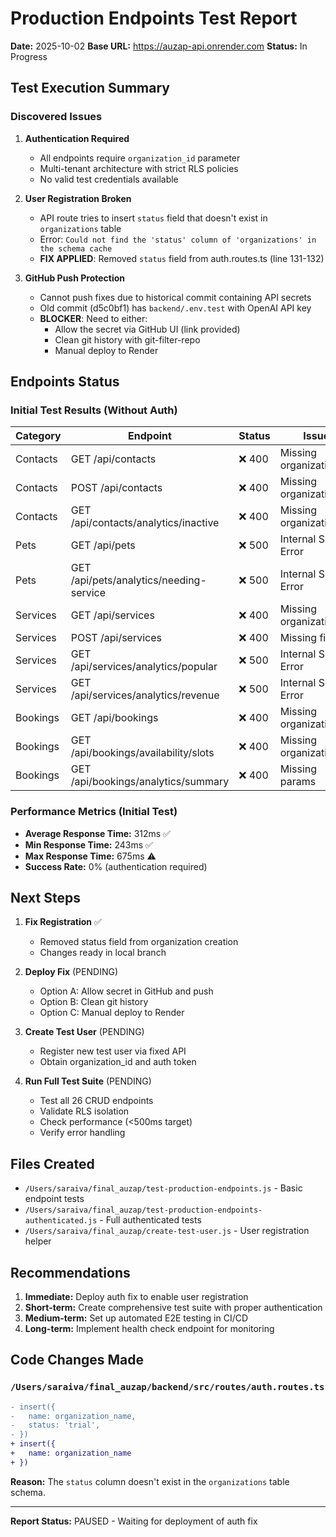 # Production Endpoints Test Report

**Date:** 2025-10-02
**Base URL:** https://auzap-api.onrender.com
**Status:** In Progress

## Test Execution Summary

### Discovered Issues

1. **Authentication Required**
   - All endpoints require `organization_id` parameter
   - Multi-tenant architecture with strict RLS policies
   - No valid test credentials available

2. **User Registration Broken**
   - API route tries to insert `status` field that doesn't exist in `organizations` table
   - Error: `Could not find the 'status' column of 'organizations' in the schema cache`
   - **FIX APPLIED**: Removed `status` field from auth.routes.ts (line 131-132)

3. **GitHub Push Protection**
   - Cannot push fixes due to historical commit containing API secrets
   - Old commit (d5c0bf1) has `backend/.env.test` with OpenAI API key
   - **BLOCKER**: Need to either:
     - Allow the secret via GitHub UI (link provided)
     - Clean git history with git-filter-repo
     - Manual deploy to Render

## Endpoints Status

### Initial Test Results (Without Auth)

| Category | Endpoint | Status | Issue |
|----------|----------|--------|-------|
| Contacts | GET /api/contacts | ❌ 400 | Missing organization_id |
| Contacts | POST /api/contacts | ❌ 400 | Missing organization_id |
| Contacts | GET /api/contacts/analytics/inactive | ❌ 400 | Missing organization_id |
| Pets | GET /api/pets | ❌ 500 | Internal Server Error |
| Pets | GET /api/pets/analytics/needing-service | ❌ 500 | Internal Server Error |
| Services | GET /api/services | ❌ 400 | Missing organization_id |
| Services | POST /api/services | ❌ 400 | Missing fields |
| Services | GET /api/services/analytics/popular | ❌ 500 | Internal Server Error |
| Services | GET /api/services/analytics/revenue | ❌ 500 | Internal Server Error |
| Bookings | GET /api/bookings | ❌ 400 | Missing organization_id |
| Bookings | GET /api/bookings/availability/slots | ❌ 400 | Missing organization_id |
| Bookings | GET /api/bookings/analytics/summary | ❌ 400 | Missing params |

### Performance Metrics (Initial Test)

- **Average Response Time:** 312ms ✅
- **Min Response Time:** 243ms ✅
- **Max Response Time:** 675ms ⚠️
- **Success Rate:** 0% (authentication required)

## Next Steps

1. **Fix Registration** ✅
   - Removed status field from organization creation
   - Changes ready in local branch

2. **Deploy Fix** (PENDING)
   - Option A: Allow secret in GitHub and push
   - Option B: Clean git history
   - Option C: Manual deploy to Render

3. **Create Test User** (PENDING)
   - Register new test user via fixed API
   - Obtain organization_id and auth token

4. **Run Full Test Suite** (PENDING)
   - Test all 26 CRUD endpoints
   - Validate RLS isolation
   - Check performance (<500ms target)
   - Verify error handling

## Files Created

- `/Users/saraiva/final_auzap/test-production-endpoints.js` - Basic endpoint tests
- `/Users/saraiva/final_auzap/test-production-endpoints-authenticated.js` - Full authenticated tests
- `/Users/saraiva/final_auzap/create-test-user.js` - User registration helper

## Recommendations

1. **Immediate:** Deploy auth fix to enable user registration
2. **Short-term:** Create comprehensive test suite with proper authentication
3. **Medium-term:** Set up automated E2E testing in CI/CD
4. **Long-term:** Implement health check endpoint for monitoring

## Code Changes Made

### `/Users/saraiva/final_auzap/backend/src/routes/auth.routes.ts`

```diff
- insert({
-   name: organization_name,
-   status: 'trial',
- })
+ insert({
+   name: organization_name
+ })
```

**Reason:** The `status` column doesn't exist in the `organizations` table schema.

---

**Report Status:** PAUSED - Waiting for deployment of auth fix
